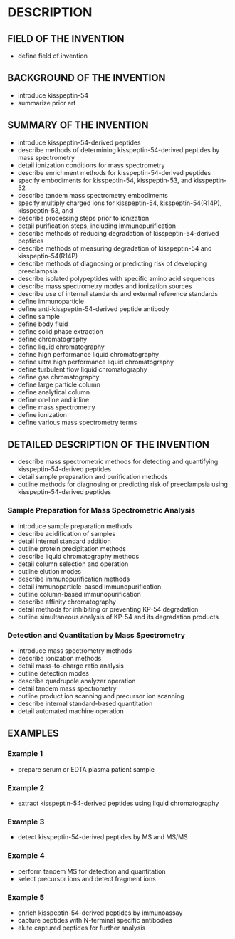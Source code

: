 # DESCRIPTION

## FIELD OF THE INVENTION

- define field of invention

## BACKGROUND OF THE INVENTION

- introduce kisspeptin-54
- summarize prior art

## SUMMARY OF THE INVENTION

- introduce kisspeptin-54-derived peptides
- describe methods of determining kisspeptin-54-derived peptides by mass spectrometry
- detail ionization conditions for mass spectrometry
- describe enrichment methods for kisspeptin-54-derived peptides
- specify embodiments for kisspeptin-54, kisspeptin-53, and kisspeptin-52
- describe tandem mass spectrometry embodiments
- specify multiply charged ions for kisspeptin-54, kisspeptin-54(R14P), kisspeptin-53, and
- describe processing steps prior to ionization
- detail purification steps, including immunopurification
- describe methods of reducing degradation of kisspeptin-54-derived peptides
- describe methods of measuring degradation of kisspeptin-54 and kisspeptin-54(R14P)
- describe methods of diagnosing or predicting risk of developing preeclampsia
- describe isolated polypeptides with specific amino acid sequences
- describe mass spectrometry modes and ionization sources
- describe use of internal standards and external reference standards
- define immunoparticle
- define anti-kisspeptin-54-derived peptide antibody
- define sample
- define body fluid
- define solid phase extraction
- define chromatography
- define liquid chromatography
- define high performance liquid chromatography
- define ultra high performance liquid chromatography
- define turbulent flow liquid chromatography
- define gas chromatography
- define large particle column
- define analytical column
- define on-line and inline
- define mass spectrometry
- define ionization
- define various mass spectrometry terms

## DETAILED DESCRIPTION OF THE INVENTION

- describe mass spectrometric methods for detecting and quantifying kisspeptin-54-derived peptides
- detail sample preparation and purification methods
- outline methods for diagnosing or predicting risk of preeclampsia using kisspeptin-54-derived peptides

### Sample Preparation for Mass Spectrometric Analysis

- introduce sample preparation methods
- describe acidification of samples
- detail internal standard addition
- outline protein precipitation methods
- describe liquid chromatography methods
- detail column selection and operation
- outline elution modes
- describe immunopurification methods
- detail immunoparticle-based immunopurification
- outline column-based immunopurification
- describe affinity chromatography
- detail methods for inhibiting or preventing KP-54 degradation
- outline simultaneous analysis of KP-54 and its degradation products

### Detection and Quantitation by Mass Spectrometry

- introduce mass spectrometry methods
- describe ionization methods
- detail mass-to-charge ratio analysis
- outline detection modes
- describe quadrupole analyzer operation
- detail tandem mass spectrometry
- outline product ion scanning and precursor ion scanning
- describe internal standard-based quantitation
- detail automated machine operation

## EXAMPLES

### Example 1

- prepare serum or EDTA plasma patient sample

### Example 2

- extract kisspeptin-54-derived peptides using liquid chromatography

### Example 3

- detect kisspeptin-54-derived peptides by MS and MS/MS

### Example 4

- perform tandem MS for detection and quantitation
- select precursor ions and detect fragment ions

### Example 5

- enrich kisspeptin-54-derived peptides by immunoassay
- capture peptides with N-terminal specific antibodies
- elute captured peptides for further analysis


